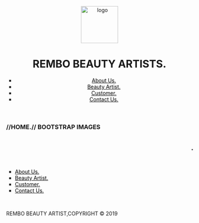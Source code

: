 <!DOCTYPE HTML>
<html>
<head>
<title>
Landing Page
</title>
<link rel="stylesheet" type="text/css" href="bnav.css"/>
</head>
<body >
<header>
<div id="paulab">
<img src="https://tse3.mm.bing.net/th?id=OIP.kZe0bYT4O4RKylvtW9_isAHaHa&pid=Api&P=0&w=300&h=300" alt="logo" class="logo" width="100px" height="100px">
<h1>REMBO BEAUTY ARTISTS.</h1>
<nav>
<ul type="square">
<li><a href="babout.php"target="_blank"title="Know more about us."style="color:black">About Us.</a></li>
<li><a href="bregistration.php"target="_blank"title="Create an Account for Beauty Artist."style="color:black">Beauty Artist.</a></li>
<li><a href="bregistration1.php"target="_blank"title="Create an Account for Customer."style="color:black">Customer.</a></li>
<li><a href="bcontact.php"target="_blank"title="Contact us."style="color:black">Contact Us.</a></li>
</ul>
</nav>
</div>
</header>
<section id="solo">
<h3>//HOME.// BOOTSTRAP IMAGES</h3>
</section>
<marquee><h2>Thank You!</h2></marquee>
<footer>
<nav>
<ul type="square">
<li><a href="babout.php"target="_blank"title="Know more about us."style="color:black">About Us.</a></li>
<li><a href="bregistration.php"target="_blank"title="Create an Account for Beauty Artist."style="color:black">Beauty Artist.</a></li>
<li><a href="bregistration1.php"target="_blank"title="Create an Account for Customer."style="color:black">Customer.</a></li>
<li><a href="bcontact.php"target="_blank"title="Contact us."style="color:black">Contact Us.</a></li>
</ul>
</nav><br/>
<p>
REMBO BEAUTY ARTIST,COPYRIGHT &copy; 2019
</p>
</footer>
</body>
</html>

